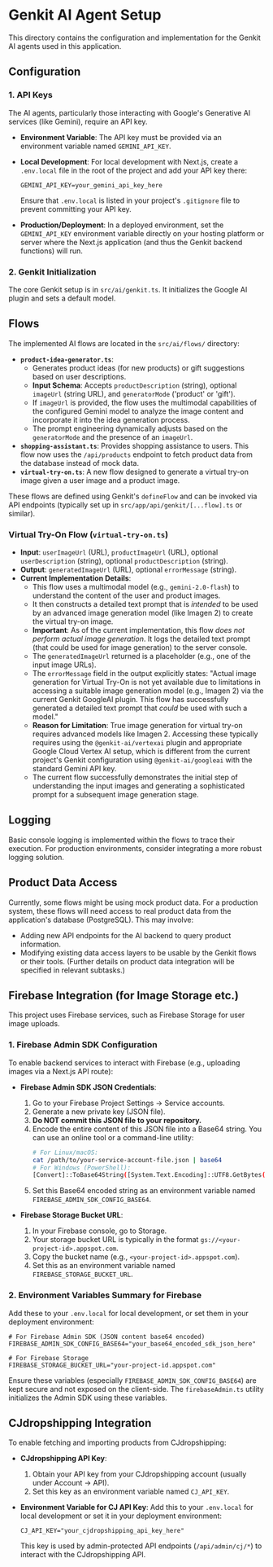 # Genkit AI Agent Setup

This directory contains the configuration and implementation for the Genkit AI agents used in this application.

## Configuration

### 1. API Keys

The AI agents, particularly those interacting with Google's Generative AI services (like Gemini), require an API key.

-   **Environment Variable**: The API key must be provided via an environment variable named `GEMINI_API_KEY`.

-   **Local Development**:
    For local development with Next.js, create a `.env.local` file in the root of the project and add your API key there:
    ```
    GEMINI_API_KEY=your_gemini_api_key_here
    ```
    Ensure that `.env.local` is listed in your project's `.gitignore` file to prevent committing your API key.

-   **Production/Deployment**:
    In a deployed environment, set the `GEMINI_API_KEY` environment variable directly on your hosting platform or server where the Next.js application (and thus the Genkit backend functions) will run.

### 2. Genkit Initialization

The core Genkit setup is in `src/ai/genkit.ts`. It initializes the Google AI plugin and sets a default model.

## Flows

The implemented AI flows are located in the `src/ai/flows/` directory:

-   **`product-idea-generator.ts`**:
    -   Generates product ideas (for new products) or gift suggestions based on user descriptions.
    -   **Input Schema**: Accepts `productDescription` (string), optional `imageUrl` (string URL), and `generatorMode` ('product' or 'gift').
    -   If `imageUrl` is provided, the flow uses the multimodal capabilities of the configured Gemini model to analyze the image content and incorporate it into the idea generation process.
    -   The prompt engineering dynamically adjusts based on the `generatorMode` and the presence of an `imageUrl`.
-   **`shopping-assistant.ts`**: Provides shopping assistance to users. This flow now uses the `/api/products` endpoint to fetch product data from the database instead of mock data.
-   **`virtual-try-on.ts`**: A new flow designed to generate a virtual try-on image given a user image and a product image.

These flows are defined using Genkit's `defineFlow` and can be invoked via API endpoints (typically set up in `src/app/api/genkit/[...flow].ts` or similar).

### Virtual Try-On Flow (`virtual-try-on.ts`)

-   **Input**: `userImageUrl` (URL), `productImageUrl` (URL), optional `userDescription` (string), optional `productDescription` (string).
-   **Output**: `generatedImageUrl` (URL), optional `errorMessage` (string).
-   **Current Implementation Details**:
    -   This flow uses a multimodal model (e.g., `gemini-2.0-flash`) to understand the content of the user and product images.
    -   It then constructs a detailed text prompt that is *intended* to be used by an advanced image generation model (like Imagen 2) to create the virtual try-on image.
    -   **Important**: As of the current implementation, this flow *does not perform actual image generation*. It logs the detailed text prompt (that could be used for image generation) to the server console.
    -   The `generatedImageUrl` returned is a placeholder (e.g., one of the input image URLs).
    -   The `errorMessage` field in the output explicitly states: "Actual image generation for Virtual Try-On is not yet available due to limitations in accessing a suitable image generation model (e.g., Imagen 2) via the current Genkit GoogleAI plugin. This flow has successfully generated a detailed text prompt that *could* be used with such a model."
    -   **Reason for Limitation**: True image generation for virtual try-on requires advanced models like Imagen 2. Accessing these typically requires using the `@genkit-ai/vertexai` plugin and appropriate Google Cloud Vertex AI setup, which is different from the current project's Genkit configuration using `@genkit-ai/googleai` with the standard Gemini API key.
    -   The current flow successfully demonstrates the initial step of understanding the input images and generating a sophisticated prompt for a subsequent image generation stage.

## Logging

Basic console logging is implemented within the flows to trace their execution. For production environments, consider integrating a more robust logging solution.

## Product Data Access

Currently, some flows might be using mock product data. For a production system, these flows will need access to real product data from the application's database (PostgreSQL). This may involve:
- Adding new API endpoints for the AI backend to query product information.
- Modifying existing data access layers to be usable by the Genkit flows or their tools.
(Further details on product data integration will be specified in relevant subtasks.)

## Firebase Integration (for Image Storage etc.)

This project uses Firebase services, such as Firebase Storage for user image uploads.

### 1. Firebase Admin SDK Configuration

To enable backend services to interact with Firebase (e.g., uploading images via a Next.js API route):

-   **Firebase Admin SDK JSON Credentials**:
    1.  Go to your Firebase Project Settings -> Service accounts.
    2.  Generate a new private key (JSON file).
    3.  **Do NOT commit this JSON file to your repository.**
    4.  Encode the entire content of this JSON file into a Base64 string. You can use an online tool or a command-line utility:
        ```bash
        # For Linux/macOS:
        cat /path/to/your-service-account-file.json | base64
        # For Windows (PowerShell):
        [Convert]::ToBase64String([System.Text.Encoding]::UTF8.GetBytes([System.IO.File]::ReadAllText("C:\path\to\your-service-account-file.json")))
        ```
    5.  Set this Base64 encoded string as an environment variable named `FIREBASE_ADMIN_SDK_CONFIG_BASE64`.

-   **Firebase Storage Bucket URL**:
    1.  In your Firebase console, go to Storage.
    2.  Your storage bucket URL is typically in the format `gs://<your-project-id>.appspot.com`.
    3.  Copy the bucket name (e.g., `<your-project-id>.appspot.com`).
    4.  Set this as an environment variable named `FIREBASE_STORAGE_BUCKET_URL`.

### 2. Environment Variables Summary for Firebase

Add these to your `.env.local` for local development, or set them in your deployment environment:

```env
# For Firebase Admin SDK (JSON content base64 encoded)
FIREBASE_ADMIN_SDK_CONFIG_BASE64="your_base64_encoded_sdk_json_here"

# For Firebase Storage
FIREBASE_STORAGE_BUCKET_URL="your-project-id.appspot.com"
```

Ensure these variables (especially `FIREBASE_ADMIN_SDK_CONFIG_BASE64`) are kept secure and not exposed on the client-side. The `firebaseAdmin.ts` utility initializes the Admin SDK using these variables.

## CJdropshipping Integration

To enable fetching and importing products from CJdropshipping:

-   **CJdropshipping API Key**:
    1.  Obtain your API key from your CJdropshipping account (usually under Account -> API).
    2.  Set this key as an environment variable named `CJ_API_KEY`.

-   **Environment Variable for CJ API Key**:
    Add this to your `.env.local` for local development or set it in your deployment environment:
    ```env
    CJ_API_KEY="your_cjdropshipping_api_key_here"
    ```
    This key is used by admin-protected API endpoints (`/api/admin/cj/*`) to interact with the CJdropshipping API.
